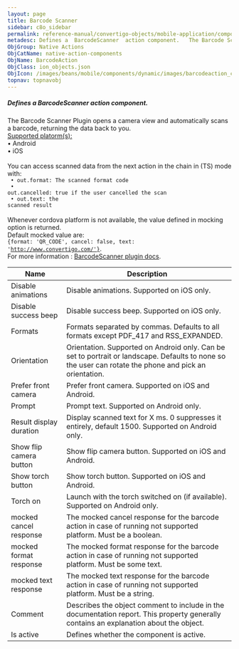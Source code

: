 ```yaml
---
layout: page
title: Barcode Scanner
sidebar: c8o_sidebar
permalink: reference-manual/convertigo-objects/mobile-application/components/native-action-components/barcode-scanner/
metadesc: Defines a  BarcodeScanner  action component.   The Barcode Scanner Plugin opens a camera view and automatically scans a barcode, returning the data ba
ObjGroup: Native Actions
ObjCatName: native-action-components
ObjName: BarcodeAction
ObjClass: ion_objects.json
ObjIcon: /images/beans/mobile/components/dynamic/images/barcodeaction_color_32x32.png
topnav: topnavobj
---
```

##### Defines a <i>BarcodeScanner</i> action component. <br/>

 The Barcode Scanner Plugin opens a camera view and automatically scans a barcode, returning the data back to you.<br/>
<u>Supported platorm(s):</u> <br/>
 • Android<br/>
 • iOS<br/>
<br/>
You can access scanned data from the next action in the chain in (TS) mode with:<code><br/>
 • out.format: The scanned format code<br/>
 • out.cancelled: true if the user cancelled the scan<br/>
 • out.text: the scanned result</code><br/>
<br/>
Whenever cordova platform is not available, the value defined in mocking option is returned.<br/>
 Default mocked value are: <br/>
<code>{format: 'QR_CODE', cancel: false, text: 'http://www.convertigo.com/'}</code>.<br/>
For more information : <a href='https://github.com/phonegap/phonegap-plugin-barcodescanner'>BarcodeScanner plugin docs</a>.

Name | Description 
--- | ---
Disable animations | Disable animations. Supported on iOS only.
Disable success beep | Disable success beep. Supported on iOS only.
Formats | Formats separated by commas. Defaults to all formats except PDF_417 and RSS_EXPANDED.
Orientation | Orientation. Supported on Android only. Can be set to portrait or landscape. Defaults to none so the user can rotate the phone and pick an orientation.
Prefer front camera | Prefer front camera. Supported on iOS and Android.
Prompt | Prompt text. Supported on Android only.
Result display duration | Display scanned text for X ms. 0 suppresses it entirely, default 1500. Supported on Android only.
Show flip camera button | Show flip camera button. Supported on iOS and Android.
Show torch button | Show torch  button. Supported on iOS and Android.
Torch on | Launch with the torch switched on (if available). Supported on Android only.
mocked cancel response | The mocked cancel response for the barcode action in case of running not supported platform. Must be a boolean.
mocked format response | The mocked format response for the barcode action in case of running not supported platform. Must be some text.
mocked text response | The mocked text response for the barcode action in case of running not supported platform. Must be a string.
Comment | Describes the object comment to include in the documentation report.  This property generally contains an explanation about the object. 
Is active | Defines whether the component is active. 

